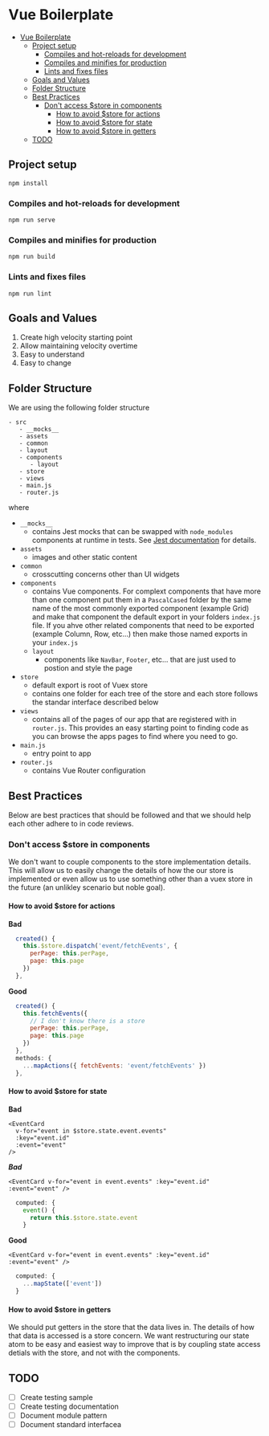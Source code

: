# Vue Boilerplate

<!-- TOC -->

- [Vue Boilerplate](#vue-boilerplate)
  - [Project setup](#project-setup)
    - [Compiles and hot-reloads for development](#compiles-and-hot-reloads-for-development)
    - [Compiles and minifies for production](#compiles-and-minifies-for-production)
    - [Lints and fixes files](#lints-and-fixes-files)
  - [Goals and Values](#goals-and-values)
  - [Folder Structure](#folder-structure)
  - [Best Practices](#best-practices)
    - [Don't access \$store in components](#dont-access-store-in-components)
      - [How to avoid \$store for actions](#how-to-avoid-store-for-actions)
      - [How to avoid \$store for state](#how-to-avoid-store-for-state)
      - [How to avoid \$store in getters](#how-to-avoid-store-in-getters)
  - [TODO](#todo)

<!-- /TOC -->

## Project setup

```
npm install
```

### Compiles and hot-reloads for development

```
npm run serve
```

### Compiles and minifies for production

```
npm run build
```

### Lints and fixes files

```
npm run lint
```

## Goals and Values

1. Create high velocity starting point
2. Allow maintaining velocity overtime
3. Easy to understand
4. Easy to change

## Folder Structure

We are using the following folder structure

```
- src
   - __mocks__
   - assets
   - common
   - layout
   - components
      - layout
   - store
   - views
   - main.js
   - router.js
```

where

- `__mocks__`
  - contains Jest mocks that can be swapped with `node_modules` components at runtime in tests. See [Jest documentation](https://jestjs.io/docs/en/manual-mocks.html) for details.
- `assets`
  - images and other static content
- `common`
  - crosscutting concerns other than UI widgets
- `components`
  - contains Vue components. For complext components that have more than one component put them in a `PascalCased` folder by the same name of the most commonly exported component (example Grid) and make that component the default export in your folders `index.js` file. If you ahve other related components that need to be exported (example Column, Row, etc...) then make those named exports in your `index.js`
  - `layout`
    - components like `NavBar`, `Footer`, etc... that are just used to postion and style the page
- `store`
  - default export is root of Vuex store
  - contains one folder for each tree of the store and each store follows the standar interface described below
- `views`
  - contains all of the pages of our app that are registered with in `router.js`. This provides an easy starting point to finding code as you can browse the apps pages to find where you need to go.
- `main.js`
  - entry point to app
- `router.js`
  - contains Vue Router configuration


## Best Practices

Below are best practices that should be followed and that we should help each other adhere to in code reviews.

### Don't access \$store in components

We don't want to couple components to the store implementation details. This will allow us to easily change the details of how the our store is implemented or even allow us to use something other than a vuex store in the future (an unlikley scenario but noble goal).

#### How to avoid \$store for actions

**Bad**

```javascript
  created() {
    this.$store.dispatch('event/fetchEvents', {
      perPage: this.perPage,
      page: this.page
    })
  },
```

**Good**

```javascript
  created() {
    this.fetchEvents({
      // I don't know there is a store
      perPage: this.perPage,
      page: this.page
    })
  },
  methods: {
    ...mapActions({ fetchEvents: 'event/fetchEvents' })
  },
```

#### How to avoid \$store for state

**Bad**

```vue
<EventCard
  v-for="event in $store.state.event.events"
  :key="event.id"
  :event="event"
/>
```

**_Bad_**

```vue
<EventCard v-for="event in event.events" :key="event.id" :event="event" />
```

```javascript
  computed: {
    event() {
      return this.$store.state.event
    }
```

**Good**

```vue
<EventCard v-for="event in event.events" :key="event.id" :event="event" />
```

```javascript
  computed: {
    ...mapState(['event'])
  }
```

#### How to avoid \$store in getters

We should put getters in the store that the data lives in. The details of how that data is accessed is a store concern. We want restructuring our state atom to be easy and easiest way to improve that is by coupling state access detials with the store, and not with the components.

## TODO

- [ ] Create testing sample
- [ ] Create testing documentation
- [ ] Document module pattern
- [ ] Document standard interfacea

